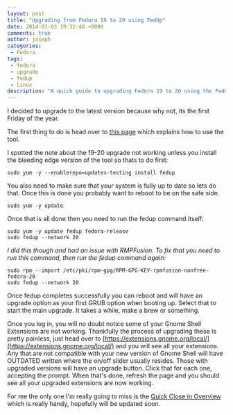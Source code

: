 ```yaml
---
layout: post
title: "Upgrading from Fedora 19 to 20 using FedUp"
date: 2014-01-03 19:32:48 +0000
comments: true
author: joseph
categories: 
 - Fedora
tags: 
 - fedora
 - upgrade
 - fedup
 - linux
description: "A quick guide to upgrading Fedora 19 to 20 using the FedUp tool"
---
```


I decided to upgrade to the latest version because why not, its the first Friday of the year.

The first thing to do is head over to [this page](https://fedoraproject.org/wiki/FedUp) which explains how to use the tool.

I spotted the note about the 19-20 upgrade not working unless you install the bleeding edge version of the tool so thats to do first:

```
sudo yum -y --enablerepo=updates-testing install fedup
```

You also need to make sure that your system is fully up to date so lets do that. Once this is done you probably want to reboot to be on the safe side.

```
sudo yum -y update
```

Once that is all done then you need to run the fedup command itself:

```
sudo yum -y update fedup fedora-release
sudo fedup --network 20
```

*I did this though and had an issue with RMPFusion. To fix that you need to run this command, then run the fedup command again:*
```
sudo rpm --import /etc/pki/rpm-gpg/RPM-GPG-KEY-rpmfusion-nonfree-fedora-20
sudo fedup --network 20
```

Once fedup completes successfully you can reboot and will have an upgrade option as your first GRUB option when booting up. Select that to start the main upgrade.
It takes a while, make a brew or something.

Once you log in, you will no doubt notice some of your Gnome Shell Extensions are not working. Thankfully the process of upgrading these is pretty painless, just head over to 
[https://extensions.gnome.org/local/](https://extensions.gnome.org/local/) and you will see all your extensions. Any that are not compatible with your new version of Gnome Shell will have OUTDATED written where the on/off slider usually resides. Those with upgraded versions will have an upgrade button. Click that for each one, accepting the prompt.
When that's done, refresh the page and you should see all your upgraded extensions are now working. 

For me the only one I'm really going to miss is the [Quick Close in Overview](https://extensions.gnome.org/extension/352/middle-click-to-close-in-overview/) which is really handy, hopefully will be updated soon.


